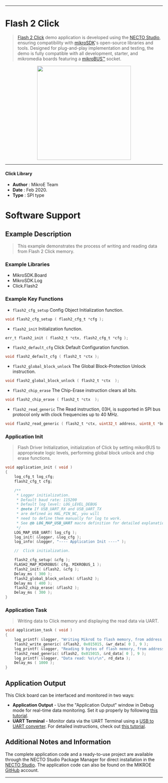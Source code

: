 
---
# Flash 2 Click

> [Flash 2 Click](https://www.mikroe.com/?pid_product=MIKROE-2267) demo application is developed using
the [NECTO Studio](https://www.mikroe.com/necto), ensuring compatibility with [mikroSDK](https://www.mikroe.com/mikrosdk)'s
open-source libraries and tools. Designed for plug-and-play implementation and testing, the demo is fully compatible with
all development, starter, and mikromedia boards featuring a [mikroBUS&trade;](https://www.mikroe.com/mikrobus) socket.

<p align="center">
  <img src="https://www.mikroe.com/?pid_product=MIKROE-2267&image=1" height=300px>
</p>

---

#### Click Library

- **Author**        : MikroE Team
- **Date**          : Feb 2020.
- **Type**          : SPI type

# Software Support

## Example Description

> This example demonstrates the process of writing and reading data from Flash 2 Click memory.

### Example Libraries

- MikroSDK.Board
- MikroSDK.Log
- Click.Flash2

### Example Key Functions

- `flash2_cfg_setup` Config Object Initialization function. 
```c
void flash2_cfg_setup ( flash2_cfg_t *cfg );
``` 
 
- `flash2_init` Initialization function. 
```c
err_t flash2_init ( flash2_t *ctx, flash2_cfg_t *cfg );
```

- `flash2_default_cfg` Click Default Configuration function. 
```c
void flash2_default_cfg ( flash2_t *ctx );
```

- `flash2_global_block_unlock` The Global Block-Protection Unlock instruction. 
```c
void flash2_global_block_unlock ( flash2_t *ctx  );
```
 
- `flash2_chip_erase` The Chip-Erase instruction clears all bits. 
```c
void flash2_chip_erase ( flash2_t *ctx  );
```

- `flash2_read_generic` The Read instruction, 03H, is supported in SPI bus protocol only with clock frequencies up to 40 MHz. 
```c
void flash2_read_generic ( flash2_t *ctx, uint32_t address, uint8_t *buffer, uint32_t data_count  );
```

### Application Init

> Flash Driver Initialization, initialization of Click by setting mikorBUS to
> approprieate logic levels, performing global block unlock and chip erase functions.

```c
void application_init ( void )
{
    log_cfg_t log_cfg;
    flash2_cfg_t cfg;

    /** 
     * Logger initialization.
     * Default baud rate: 115200
     * Default log level: LOG_LEVEL_DEBUG
     * @note If USB_UART_RX and USB_UART_TX 
     * are defined as HAL_PIN_NC, you will 
     * need to define them manually for log to work. 
     * See @b LOG_MAP_USB_UART macro definition for detailed explanation.
     */
    LOG_MAP_USB_UART( log_cfg );
    log_init( &logger, &log_cfg );
    log_info( &logger, "---- Application Init ----" );

    //  Click initialization.

    flash2_cfg_setup( &cfg );
    FLASH2_MAP_MIKROBUS( cfg, MIKROBUS_1 );
    flash2_init( &flash2, &cfg );
    Delay_ms ( 300 );
    flash2_global_block_unlock( &flash2 );
    Delay_ms ( 400 );
    flash2_chip_erase( &flash2 );
    Delay_ms ( 300 );
}
```

### Application Task

> Writing data to Click memory and displaying the read data via UART.  

```c
void application_task ( void )
{
    log_printf( &logger, "Writing MikroE to flash memory, from address 0x015015:\r\n" );
    flash2_write_generic( &flash2, 0x015015, &wr_data[ 0 ], 9 );
    log_printf( &logger, "Reading 9 bytes of flash memory, from address 0x015015:\r\n" );
    flash2_read_generic( &flash2, 0x015015, &rd_data[ 0 ], 9 );
    log_printf( &logger, "Data read: %s\r\n", rd_data );
    Delay_ms ( 1000 );
}
```

## Application Output

This Click board can be interfaced and monitored in two ways:
- **Application Output** - Use the "Application Output" window in Debug mode for real-time data monitoring.
Set it up properly by following [this tutorial](https://www.youtube.com/watch?v=ta5yyk1Woy4).
- **UART Terminal** - Monitor data via the UART Terminal using
a [USB to UART converter](https://www.mikroe.com/click/interface/usb?interface*=uart,uart). For detailed instructions,
check out [this tutorial](https://help.mikroe.com/necto/v2/Getting%20Started/Tools/UARTTerminalTool).

## Additional Notes and Information

The complete application code and a ready-to-use project are available through the NECTO Studio Package Manager for 
direct installation in the [NECTO Studio](https://www.mikroe.com/necto). The application code can also be found on
the MIKROE [GitHub](https://github.com/MikroElektronika/mikrosdk_click_v2) account.

---

